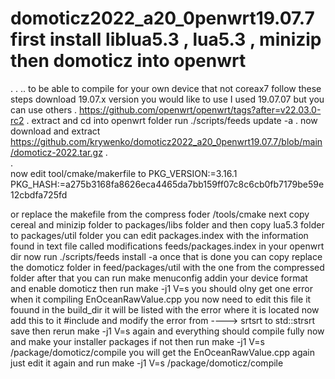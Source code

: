 # domoticz2022_a20_0penwrt19.07.7   first install liblua5.3 , lua5.3 , minizip then domoticz into openwrt
.
.
..
to be able to compile for your own  device that not coreax7 follow these steps
 download 19.07.x version you would like to use I used 19.07.07 but you can use others
. 
 https://github.com/openwrt/openwrt/tags?after=v22.03.0-rc2
 .
  extract  and cd into openwrt folder
  run ./scripts/feeds update -a
 . 
  now download and extract
  https://github.com/krywenko/domoticz2022_a20_0penwrt19.07.7/blob/main/domoticz-2022.tar.gz
.  
.  
now edit  tool/cmake/makerfile  to
PKG_VERSION:=3.16.1
PKG_HASH:=a275b3168fa8626eca4465da7bb159ff07c8c6cb0fb7179be59e12cbdfa725fd

or replace the makefile from the compress foder /tools/cmake
next copy cereal and minizip folder to packages/libs folder
and then copy lua5.3 folder to packages/util folder
you can edit packages.index with the information  found in text file called  modifications feeds/packages.index in your openwrt dir
now run ./scripts/feeds install -a
once that is done  you can copy replace the domoticz folder  in feed/packages/util with the one from the compressed folder
after that  you can run make menuconfig   addin your device format and enable domoticz
 then
 run make -j1 V=s
 you should olny get one  error when it compiling  EnOceanRawValue.cpp  you now need to edit this file  it fouund in the build_dir  it will be listed with the error where it is located
 now add this to it
 #include <cstring> 
 and modify the  error  from  ----> srtsrt to std::strsrt
  save  then rerun make -j1 V=s again
  and everything should compile fully now and make your installer packages 
  if not
  then run make -j1 V=s /package/domoticz/compile
   you will get the EnOceanRawValue.cpp again just edit it again  and  run make -j1 V=s /package/domoticz/compile


